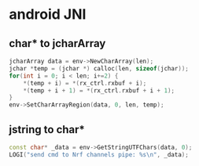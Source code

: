 # android JNI

##  char* to jcharArray
```cpp
jcharArray data = env->NewCharArray(len);
jchar *temp = (jchar *) calloc(len, sizeof(jchar));
for(int i = 0; i < len; i+=2) {
    *(temp + i) = *(rx_ctrl.rxbuf + i);
    *(temp + i + 1) = *(rx_ctrl.rxbuf + i + 1);
}
env->SetCharArrayRegion(data, 0, len, temp);
```

## jstring to char*
```cpp
const char* _data = env->GetStringUTFChars(data, 0);
LOGI("send cmd to Nrf channels pipe: %s\n", _data);	
```